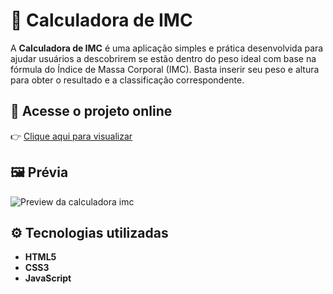 # 💪 Calculadora de IMC

A **Calculadora de IMC** é uma aplicação simples e prática desenvolvida para ajudar usuários a descobrirem se estão dentro do peso ideal com base na fórmula do Índice de Massa Corporal (IMC). Basta inserir seu peso e altura para obter o resultado e a classificação correspondente.

## 🔗 Acesse o projeto online

👉 [Clique aqui para visualizar](https://calculadora-imc-lilac.vercel.app/)

## 🖼️ Prévia

![Preview da calculadora imc](https://github.com/user-attachments/assets/e6085d3d-bfc7-4259-8e4a-c236f234e249)

## ⚙️ Tecnologias utilizadas

- **HTML5**  
- **CSS3**  
- **JavaScript**
